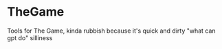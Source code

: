 # TheGame
Tools for The Game, kinda rubbish because it's quick and dirty "what can gpt do" silliness
